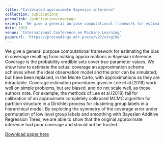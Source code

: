 ```yaml
---
title: "Calibrated approximate Bayesian inference"
collection: publications
permalink: /publication/coverage
excerpt: 'We give a general purpose computational framework for estimating the bias in coverage resulting from making approximations in Bayesian inference. Coverage is the probability credible sets cover true parameter values. We show how to estimate the actual coverage an approximation scheme achieves when the ideal observation model and the prior can be simulated, but have been replaced, in the Monte Carlo, with approximations as they are intractable. Coverage estimation procedures given in Lee et al.(2018) work well on simple problems, but are biased, and do not scale well, as those authors note. For example, the methods of Lee et al.(2018) fail for calibration of an approximate completely collapsed MCMC algorithm for partition structure in a Dirichlet process for clustering group labels in a hierarchical model. By exploiting the symmetry of the coverage error under permutation of low level group labels and smoothing with Bayesian Additive Regression Trees, we are able to show that the original approximate inference had poor coverage and should not be trusted.'
date: 2019
venue: 'International Conference on Machine Learning'
paperurl: 'https://proceedings.mlr.press/v97/xing19a'
---
```

We give a general purpose computational framework for estimating the bias in coverage resulting from making approximations in Bayesian inference. Coverage is the probability credible sets cover true parameter values. We show how to estimate the actual coverage an approximation scheme achieves when the ideal observation model and the prior can be simulated, but have been replaced, in the Monte Carlo, with approximations as they are intractable. Coverage estimation procedures given in Lee et al.(2018) work well on simple problems, but are biased, and do not scale well, as those authors note. For example, the methods of Lee et al.(2018) fail for calibration of an approximate completely collapsed MCMC algorithm for partition structure in a Dirichlet process for clustering group labels in a hierarchical model. By exploiting the symmetry of the coverage error under permutation of low level group labels and smoothing with Bayesian Additive Regression Trees, we are able to show that the original approximate inference had poor coverage and should not be trusted.

[Download paper here](https://proceedings.mlr.press/v97/xing19a)


<!-- 
---
title: "Paper Title Number 1"
collection: publications
permalink: /publication/2009-10-01-paper-title-number-1
excerpt: 'This paper is about the number 1. The number 2 is left for future work.'
date: 2009-10-01
venue: 'Journal 1'
paperurl: 'http://academicpages.github.io/files/paper1.pdf'
citation: 'Your Name, You. (2009). &quot;Paper Title Number 1.&quot; <i>Journal 1</i>. 1(1).'
---
This paper is about the number 1. The number 2 is left for future work.

[Download paper here](http://academicpages.github.io/files/paper1.pdf)

Recommended citation: Your Name, You. (2009). "Paper Title Number 1." <i>Journal 1</i>. 1(1). -->
